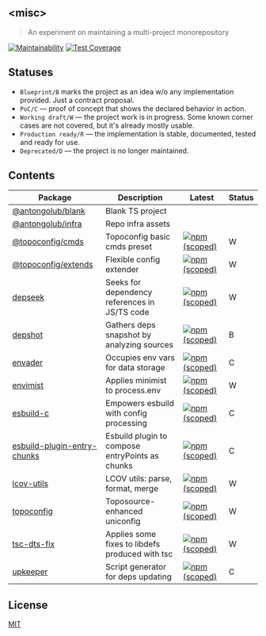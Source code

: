 ## &lt;misc&gt;
> An experiment on maintaining a multi-project monorepository

[![Maintainability](https://api.codeclimate.com/v1/badges/1e70108b3273470415c7/maintainability)](https://codeclimate.com/github/antongolub/misc/maintainability)
[![Test Coverage](https://api.codeclimate.com/v1/badges/1e70108b3273470415c7/test_coverage)](https://codeclimate.com/github/antongolub/misc/test_coverage)

## Statuses

* `Blueprint/B` marks the project as an idea w/o any implementation provided. Just a contract proposal.   
* `PoC/C` — proof of concept that shows the declared behavior in action.
* `Working draft/W` — the project work is in progress. Some known corner cases are not covered, but it's already mostly usable.
* `Production ready/R` — the implementation is stable, documented, tested and ready for use.
* `Deprecated/D` — the project is no longer maintained.

## Contents
| Package | Description | Latest | Status |
|---|---|---|---|
| [@antongolub/blank](./packages/blank) | Blank TS project |  |  |
| [@antongolub/infra](./packages/infra) | Repo infra assets |  |  |
| [@topoconfig/cmds](./packages/topoconfig/cmds) | Topoconfig basic cmds preset | [![npm (scoped)](https://img.shields.io/npm/v/@topoconfig/cmds/latest.svg?label=&color=white)](https://www.npmjs.com/package/@topoconfig/cmds) | W |
| [@topoconfig/extends](./packages/topoconfig/extends) | Flexible config extender | [![npm (scoped)](https://img.shields.io/npm/v/@topoconfig/extends/latest.svg?label=&color=white)](https://www.npmjs.com/package/@topoconfig/extends) | W |
| [depseek](./packages/dep/depseek) | Seeks for dependency references in JS/TS code | [![npm (scoped)](https://img.shields.io/npm/v/depseek/latest.svg?label=&color=white)](https://www.npmjs.com/package/depseek) | W |
| [depshot](./packages/dep/depshot) | Gathers deps snapshot by analyzing sources | [![npm (scoped)](https://img.shields.io/npm/v/depshot/latest.svg?label=&color=white)](https://www.npmjs.com/package/depshot) | B |
| [envader](./packages/env/envader) | Occupies env vars for data storage | [![npm (scoped)](https://img.shields.io/npm/v/envader/latest.svg?label=&color=white)](https://www.npmjs.com/package/envader) | C |
| [envimist](./packages/env/envimist) | Applies minimist to process.env | [![npm (scoped)](https://img.shields.io/npm/v/envimist/latest.svg?label=&color=white)](https://www.npmjs.com/package/envimist) | W |
| [esbuild-c](./packages/esbuild/c) | Empowers esbuild with config processing | [![npm (scoped)](https://img.shields.io/npm/v/esbuild-c/latest.svg?label=&color=white)](https://www.npmjs.com/package/esbuild-c) | C |
| [esbuild-plugin-entry-chunks](./packages/esbuild/plugin-entry-chunks) | Esbuild plugin to compose entryPoints as chunks | [![npm (scoped)](https://img.shields.io/npm/v/esbuild-plugin-entry-chunks/latest.svg?label=&color=white)](https://www.npmjs.com/package/esbuild-plugin-entry-chunks) | C |
| [lcov-utils](./packages/lcov-utils) | LCOV utils: parse, format, merge | [![npm (scoped)](https://img.shields.io/npm/v/lcov-utils/latest.svg?label=&color=white)](https://www.npmjs.com/package/lcov-utils) | W |
| [topoconfig](./packages/topoconfig/core) | Toposource-enhanced uniconfig | [![npm (scoped)](https://img.shields.io/npm/v/topoconfig/latest.svg?label=&color=white)](https://www.npmjs.com/package/topoconfig) | W |
| [tsc-dts-fix](./packages/dep/tsc-dts-fix) | Applies some fixes to libdefs produced with tsc | [![npm (scoped)](https://img.shields.io/npm/v/tsc-dts-fix/latest.svg?label=&color=white)](https://www.npmjs.com/package/tsc-dts-fix) | W |
| [upkeeper](./packages/dep/upkeeper) | Script generator for deps updating | [![npm (scoped)](https://img.shields.io/npm/v/upkeeper/latest.svg?label=&color=white)](https://www.npmjs.com/package/upkeeper) | C |

## License
[MIT](./LICENSE)
